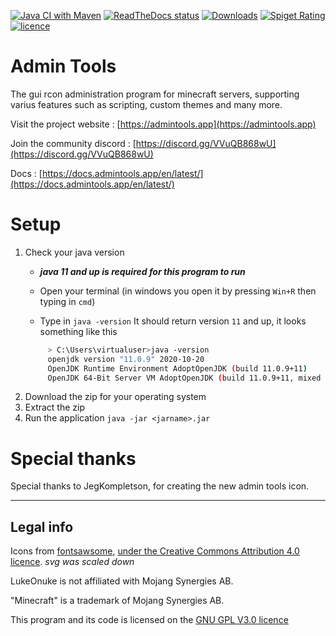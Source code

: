 [![Java CI with Maven](https://github.com/LukeOnuke/AdminTools/actions/workflows/maven.yml/badge.svg)](https://github.com/LukeOnuke/AdminTools/actions/workflows/maven.yml)
[![ReadTheDocs status](https://img.shields.io/readthedocs/admintools)](https://docs.admintools.app/en/latest/)
[![Downloads](https://img.shields.io/github/downloads/LukeOnuke/admintools/total?color=orange)]()
[![Spiget Rating](https://img.shields.io/spiget/stars/81484?color=orange)](https://www.spigotmc.org/resources/admin-tools.81484/)
[![licence](https://img.shields.io/github/license/lukeonuke/admintools?color=blue)](https://github.com/LukeOnuke/AdminTools/blob/master/LICENSE)


# Admin Tools

The gui rcon administration program for minecraft servers, supporting varius features such as scripting,
custom themes and many more.

Visit the project website : [https://admintools.app](https://admintools.app)

Join the community discord : [https://discord.gg/VVuQB868wU](https://discord.gg/VVuQB868wU)

Docs : [https://docs.admintools.app/en/latest/](https://docs.admintools.app/en/latest/)

# Setup
1. Check your java version
    - ***java 11 and up is required for this program to run***

    - Open your terminal (in windows you open it by pressing `Win+R` then typing in ```cmd```)

    - Type in `java -version`
      It should return version `11` and up, it looks something like this
   ```bash
        > C:\Users\virtualuser>java -version
        openjdk version "11.0.9" 2020-10-20
        OpenJDK Runtime Environment AdoptOpenJDK (build 11.0.9+11)
        OpenJDK 64-Bit Server VM AdoptOpenJDK (build 11.0.9+11, mixed mode)
   ```
2. Download the zip for your operating system
3. Extract the zip
4. Run the application
   ```java -jar <jarname>.jar```

# Special thanks
Special thanks to JegKompletson, for creating the new admin tools icon.

---

## Legal info
Icons from [fontsawsome](https://fontawesome.com/), [under the Creative Commons Attribution 4.0 licence](https://fontawesome.com/license). *svg was scaled down*

LukeOnuke is not affiliated with Mojang Synergies AB.

"Minecraft" is a trademark of Mojang Synergies AB. 

This program and its code is licensed on the [GNU GPL V3.0 licence](https://github.com/LukeOnuke/AdminTools/blob/master/LICENSE)
